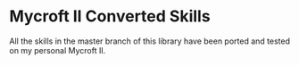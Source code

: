 # Mycroft II Converted Skills

All the skills in the master branch of this library have
been ported and tested on my personal Mycroft II. 

